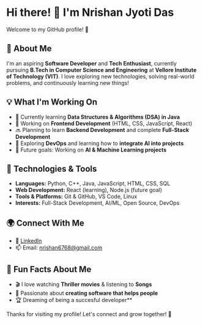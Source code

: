 # Hi there! 👋 I'm Nrishan Jyoti Das

Welcome to my GitHub profile! 🚀

## 🌟 About Me
I'm an aspiring **Software Developer** and **Tech Enthusiast**, currently pursuing **B.Tech in Computer Science and Engineering** at **Vellore Institute of Technology (VIT)**. I love exploring new technologies, solving real-world problems, and continuously learning new things!

## 💡 What I'm Working On
- 🌱 Currently learning **Data Structures & Algorithms (DSA) in Java**
- 🎨 Working on **Frontend Development** (HTML, CSS, JavaScript, React)
- 🔜 Planning to learn **Backend Development** and complete **Full-Stack Development**
- 🚀 Exploring **DevOps** and learning how to **integrate AI into projects**
- 🤖 Future goals: Working on **AI & Machine Learning projects**

## 🔧 Technologies & Tools
- **Languages:** Python, C++, Java, JavaScript, HTML, CSS, SQL
- **Web Development:** React (learning), Node.js (future goal)
- **Tools & Platforms:** Git & GitHub, VS Code, Linux
- **Interests:** Full-Stack Development, AI/ML, Open Source, DevOps

## 🌍 Connect With Me
- 💼 [LinkedIn](https://www.linkedin.com/in/nrishan-jyoti-das-8a987a304/)  
- 📫 Email: nrishan6768@gmail.com  

## 📌 Fun Facts About Me
- 🎬 I love watching **Thriller movies** & listening to **Songs**
- 🚀 Passionate about **creating software that helps people**
- 🏆 Dreaming of being a succesful developer**

Thanks for visiting my profile! Let's connect and grow together! 🚀
